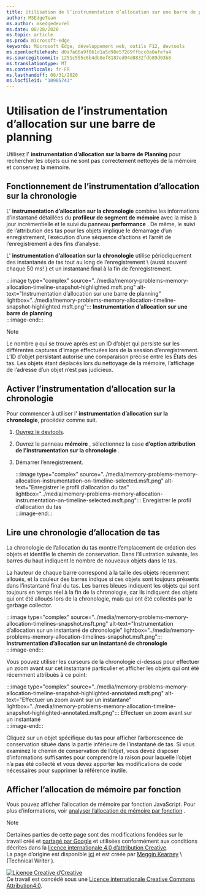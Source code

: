 ```yaml
---
title: Utilisation de l’instrumentation d’allocation sur une barre de planning
author: MSEdgeTeam
ms.author: msedgedevrel
ms.date: 08/28/2020
ms.topic: article
ms.prod: microsoft-edge
keywords: Microsoft Edge, développement web, outils F12, devtools
ms.openlocfilehash: d0a7a66a9f061d1a5d98e57269ffbcc0a0afefa4
ms.sourcegitcommit: 1251c555c6b4db8ef8187ed94d8832fdb89d03b8
ms.translationtype: MT
ms.contentlocale: fr-FR
ms.lasthandoff: 08/31/2020
ms.locfileid: "10985743"
---
```

<!-- Copyright Meggin Kearney 

   Licensed under the Apache License, Version 2.0 (the "License");
   you may not use this file except in compliance with the License.
   You may obtain a copy of the License at

       https://www.apache.org/licenses/LICENSE-2.0

   Unless required by applicable law or agreed to in writing, software
   distributed under the License is distributed on an "AS IS" BASIS,
   WITHOUT WARRANTIES OR CONDITIONS OF ANY KIND, either express or implied.
   See the License for the specific language governing permissions and
   limitations under the License. -->





# Utilisation de l’instrumentation d’allocation sur une barre de planning  



Utilisez l' **instrumentation d’allocation sur la barre de Planning** pour rechercher les objets qui ne sont pas correctement nettoyés de la mémoire et conservez la mémoire.  

## Fonctionnement de l’instrumentation d’allocation sur la chronologie  

L' **instrumentation d’allocation sur la chronologie** combine les informations d’instantané détaillées du **profileur de segment de mémoire** avec la mise à jour incrémentielle et le suivi du panneau **performance** .  De même, le suivi de l’attribution des tas pour les objets implique le démarrage d’un enregistrement, l’exécution d’une séquence d’actions et l’arrêt de l’enregistrement à des fins d’analyse.  

<!--todo: add profile memory problems (heap profiler) section when available  -->  
<!--todo: add profile evaluate performance (Performance panel) section when available  -->  

L' **instrumentation d’allocation sur la chronologie** utilise périodiquement des instantanés de tas tout au long de l’enregistrement \ (aussi souvent chaque 50 ms! \) et un instantané final à la fin de l’enregistrement.  

:::image type="complex" source="../media/memory-problems-memory-allocation-timeline-snapshot-highlighted.msft.png" alt-text="Instrumentation d’allocation sur une barre de planning" lightbox="../media/memory-problems-memory-allocation-timeline-snapshot-highlighted.msft.png":::
   **Instrumentation d’allocation sur une barre de planning**  
:::image-end:::  

> [!NOTE]
> Le nombre `@` qui se trouve après est un ID d’objet qui persiste sur les différentes captures d’image effectuées lors de la session d’enregistrement.  L’ID d’objet persistant autorise une comparaison précise entre les États des tas.  Les objets étant déplacés lors du nettoyage de la mémoire, l’affichage de l’adresse d’un objet n’est pas judicieux.  

## Activer l’instrumentation d’allocation sur la chronologie  

Pour commencer à utiliser l' **instrumentation d’allocation sur la chronologie**, procédez comme suit.  

1.  [Ouvrez le devtools][DevtoolsOpenIndex].  
1.  Ouvrez le panneau **mémoire** , sélectionnez la case **d’option attribution de l’instrumentation sur la chronologie** .  
1.  Démarrer l’enregistrement.  
    
    :::image type="complex" source="../media/memory-problems-memory-allocation-instrumentation-on-timeline-selected.msft.png" alt-text="Enregistrer le profil d’allocation du tas" lightbox="../media/memory-problems-memory-allocation-instrumentation-on-timeline-selected.msft.png":::
       Enregistrer le profil d’allocation du tas  
    :::image-end:::  
    
## Lire une chronologie d’allocation de tas  

La chronologie de l’allocation du tas montre l’emplacement de création des objets et identifie le chemin de conservation.  Dans l’illustration suivante, les barres du haut indiquent le nombre de nouveaux objets dans le tas.  

La hauteur de chaque barre correspond à la taille des objets récemment alloués, et la couleur des barres indique si ces objets sont toujours présents dans l’instantané final du tas.  Les barres bleues indiquent les objets qui sont toujours en temps réel à la fin de la chronologie, car ils indiquent des objets qui ont été alloués lors de la chronologie, mais qui ont été collectés par le garbage collector.  

:::image type="complex" source="../media/memory-problems-memory-allocation-timelines-snapshot.msft.png" alt-text="Instrumentation d’allocation sur un instantané de chronologie" lightbox="../media/memory-problems-memory-allocation-timelines-snapshot.msft.png":::
   **Instrumentation d’allocation sur un instantané de chronologie**  
:::image-end:::  

<!--In the following figure, an action was performed 3 times.  The sample program caches five objects, so the last five blue bars are expected.  But the left-most blue bar indicates a potential problem.  -->  
<!--todo: redo figure 4 with multiple click actions  -->  

Vous pouvez utiliser les curseurs de la chronologie ci-dessus pour effectuer un zoom avant sur cet instantané particulier et afficher les objets qui ont été récemment attribués à ce point:  

:::image type="complex" source="../media/memory-problems-memory-allocation-timeline-snapshot-highlighted-annotated.msft.png" alt-text="Effectuer un zoom avant sur un instantané" lightbox="../media/memory-problems-memory-allocation-timeline-snapshot-highlighted-annotated.msft.png":::
   Effectuer un zoom avant sur un instantané  
:::image-end:::  

Cliquez sur un objet spécifique du tas pour afficher l’arborescence de conservation située dans la partie inférieure de l’instantané de tas.  Si vous examinez le chemin de conservation de l’objet, vous devez disposer d’informations suffisantes pour comprendre la raison pour laquelle l’objet n’a pas été collecté et vous devez apporter les modifications de code nécessaires pour supprimer la référence inutile.  

## Afficher l’allocation de mémoire par fonction   

Vous pouvez afficher l’allocation de mémoire par fonction JavaScript.  Pour plus d’informations, voir [analyser l’allocation de mémoire par fonction][DevtoolsMemoryProblemsIndexInvestigateMemoryAllocationFunction] .  

<!--
## Feedback   


-->  

<!-- links -->  

[DevToolsOpenIndex]: ../open.md "Ouvrir Microsoft Edge (chrome) DevTools | Documents Microsoft"
[DevtoolsMemoryProblemsIndexInvestigateMemoryAllocationFunction]: ./index.md#investigate-memory-allocation-by-function "Analyser l’allocation de mémoire par fonction-résoudre les problèmes de mémoire Documents Microsoft"  

<!--[HeapProfiler]: ./heap-snapshots.md "How to Record Heap Snapshots"  -->  
<!--[PerformancePanel]: ../profile/evaluate-performance/timeline-tool ""  -->  

[MicrosoftEdgeChannel]: https://www.microsoftedgeinsider.com/download "Télécharger un canal Microsoft Edge"  

> [!NOTE]
> Certaines parties de cette page sont des modifications fondées sur le travail créé et [partagé par Google][GoogleSitePolicies] et utilisées conformément aux conditions décrites dans la [licence internationale 4,0 d’attribution Creative][CCA4IL].  
> La page d’origine est disponible [ici](https://developers.google.com/web/tools/chrome-devtools/memory-problems/allocation-profiler) et est créée par [Meggin Kearney][MegginKearney] \ (Technical Writer \).  

[![Licence Creative d’Creative][CCby4Image]][CCA4IL]  
Ce travail est concédé sous une [Licence internationale Creative Commons Attribution4.0][CCA4IL].  

[CCA4IL]: https://creativecommons.org/licenses/by/4.0  
[CCby4Image]: https://i.creativecommons.org/l/by/4.0/88x31.png  
[GoogleSitePolicies]: https://developers.google.com/terms/site-policies  
[KayceBasques]: https://developers.google.com/web/resources/contributors/kaycebasques  
[MegginKearney]: https://developers.google.com/web/resources/contributors/megginkearney  
